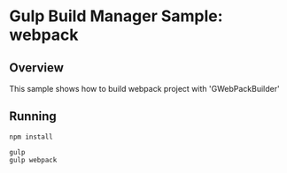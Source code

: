 # Gulp Build Manager Sample: webpack 

## Overview
This sample shows how to build webpack project with 'GWebPackBuilder'
 
## Running
```
npm install

gulp
gulp webpack
```
